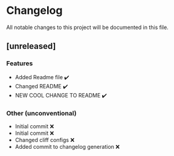 # Changelog

All notable changes to this project will be documented in this file.

## [unreleased]

### Features

- Added Readme file ✔️
- Changed README ✔️
- NEW COOL CHANGE TO README ✔️

### Other (unconventional)

- Initial commit ❌
- Initial commit ❌
- Changed cliff configs ❌
- Added commit to changelog generation ❌

<!-- generated by git-cliff -->
